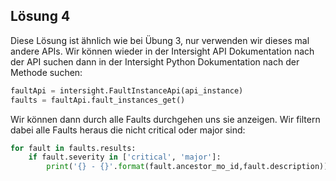 ## Lösung 4

Diese Lösung ist ähnlich wie bei Übung 3, nur verwenden wir dieses mal andere APIs. Wir können wieder in der Intersight API Dokumentation nach der API suchen dann in der Intersight Python Dokumentation nach der Methode suchen:

```python
faultApi = intersight.FaultInstanceApi(api_instance)
faults = faultApi.fault_instances_get()
```

Wir können dann durch alle Faults durchgehen uns sie anzeigen. Wir filtern dabei alle Faults heraus die nicht critical oder major sind:

```python
for fault in faults.results:
    if fault.severity in ['critical', 'major']:
        print('{} - {}'.format(fault.ancestor_mo_id,fault.description))
```